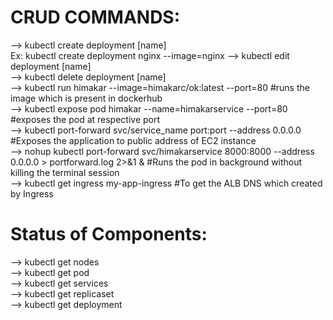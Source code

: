 # CRUD COMMANDS:

--> kubectl create deployment [name] <br>
Ex: kubectl create deployment nginx --image=nginx
--> kubectl edit deployment [name] <br>
--> kubectl delete deployment [name] <br>
--> kubectl run himakar --image=himakarc/ok:latest --port=80 #runs the image which is present in dockerhub <br>
--> kubectl expose pod himakar --name=himakarservice --port=80 #exposes the pod at respective port <br>
--> kubectl port-forward svc/service_name port:port --address 0.0.0.0 #Exposes the application to public address of EC2 instance <br>
--> nohup kubectl port-forward svc/himakarservice 8000:8000 --address 0.0.0.0 > portforward.log 2>&1 & #Runs the pod in background without killing the terminal session <br>
--> kubectl get ingress my-app-ingress #To get the ALB DNS which created by Ingress <br>

# Status of Components: <br>

--> kubectl get nodes <br>
--> kubectl get pod <br>
--> kubectl get services <br>
--> kubectl get replicaset <br>
--> kubectl get deployment <br>
